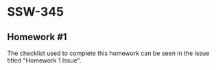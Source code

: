 # SSW-345
## Homework #1
The checklist used to complete this homework can be seen in the issue titled "Homework 1 Issue".
